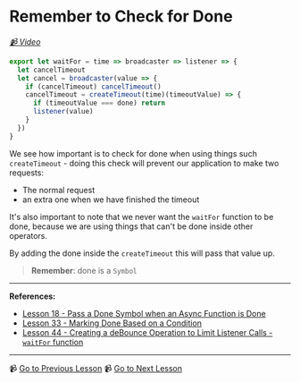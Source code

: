# Remember to Check for Done

*[📹 Video](https://egghead.io/lessons/egghead-remember-to-check-for-done)*

```javascript
export let waitFor = time => broadcaster => listener => {
  let cancelTimeout
  let cancel = broadcaster(value => {
    if (cancelTimeout) cancelTimeout()
    cancelTimeout = createTimeout(time)(timeoutValue) => {
      if (timeoutValue === done) return
      listener(value)
    }
  })
}
```

We see how important is to check for done when using things such `createTimeout` - doing this check will prevent our application to make two requests:

- The normal request
- an extra one when we have finished the timeout

It's also important to note that we never want the `waitFor` function to be done, because we are using things that can't be done inside other operators.

By adding the done inside the `createTimeout` this will pass that value up.

> **Remember**: done is a `Symbol`


---
**References:**

- [Lesson 18 - Pass a Done Symbol when an Async Function is Done](https://egghead.io/lessons/egghead-pass-a-done-symbol-when-an-async-function-is-done)
- [Lesson 33 - Marking Done Based on a Condition](https://egghead.io/lessons/egghead-marking-done-based-on-a-condition)
- [Lesson 44 - Creating a deBounce Operation to Limit Listener Calls - `waitFor` function ](https://egghead.io/lessons/egghead-creating-a-debounce-operator-to-limit-listener-calls)


---

📹 [Go to Previous Lesson](https://egghead.io/lessons/egghead-compare-usebroadcaster-and-uselistener-to-the-standard-react-hooks)
📹 [Go to Next Lesson](https://egghead.io/lessons/egghead-save-network-requests-by-using-a-cache)